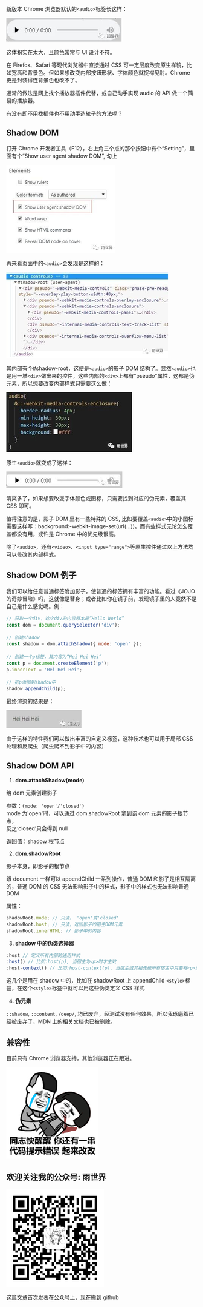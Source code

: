 新版本 Chrome 浏览器默认的`<audio>`标签长这样：

![](https://raw.githubusercontent.com/javaLuo/javaLuo.github.io/master/assets/shadow/shadow5.jpg)

这体积实在太大，且颜色常常与 UI 设计不符。

在 Firefox、Safari 等现代浏览器中直接通过 CSS 可一定层度改变原生样貌，比如宽高和背景色。但如果想改变内部按钮形状、字体颜色就捉襟见肘。Chrome 更是封装得连背景色也改不了。

通常的做法是网上找个播放器插件代替，或自己动手实现 audio 的 API 做一个简易的播放器。

有没有即不用找插件也不用动手造轮子的方法呢？

## Shadow DOM

打开 Chrome 开发者工具（F12），右上角三个点的那个按钮中有个“Setting”，里面有个“Show user agent shadow DOM”, 勾上

![](https://raw.githubusercontent.com/javaLuo/javaLuo.github.io/master/assets/shadow/shadow4.jpg)

再来看页面中的`<audio>`会发现是这样的：

![](https://raw.githubusercontent.com/javaLuo/javaLuo.github.io/master/assets/shadow/shadow3.jpg)

其内部有个#shadow-root，这便是`<audio>`的影子 DOM 结构了。显然`<audio>`也是用一堆`<div>`做出来的控件，这些内部的`<div>`上都有"pseudo"属性，这都是伪元素，所以想要改变内部样式只需要这么做：

![](https://raw.githubusercontent.com/javaLuo/javaLuo.github.io/master/assets/shadow/shadow2.jpg)

原生`<audio>`就变成了这样：

![](https://raw.githubusercontent.com/javaLuo/javaLuo.github.io/master/assets/shadow/shadow1.jpg)

清爽多了，如果想要改变字体颜色或图标，只需要找到对应的伪元素，覆盖其 CSS 即可。

值得注意的是，影子 DOM 里有一些特殊的 CSS, 比如要覆盖`<audio>`中的小图标需要这样写：background:-webkit-image-set(url(...))。而有些样式无论怎么覆盖都没有用，或许是 Chrome 中的优先级很高。

除了`<audio>`，还有`<video>`、`<input type="range">`等原生控件通过以上方法均可以修改其内部样式。

## Shadow DOM 例子

我们可以给任意普通标签附加影子，使普通的标签拥有丰富的功能。看过《JOJO 的奇妙冒险》吗，这就像是替身；或者比如你在镜子前，发现镜子里的人竟然不是自己是什么感觉呢。例：

```javascript
// 获取一个div，这个div的内容原本是“Hello World”
const dom = document.querySelector('div');

// 创建shadow
const shadow = dom.attachShadow({ mode: 'open' });

// 创建一个p标签，其内容为“Hei Hei Hei”
const p = document.createElement('p');
p.innerText = 'Hei Hei Hei';

// 把p添加到shadow中
shadow.appendChild(p);
```

最终渲染的结果是：

![](https://raw.githubusercontent.com/javaLuo/javaLuo.github.io/master/assets/shadow/shadow0.jpg)

由于这样的特性我们可以做出丰富的自定义标签，这种技术也可以用于局部 CSS 处理和反爬虫（爬虫爬不到影子中的内容）

## Shadow DOM API

1. **dom.attachShadow(mode)**

给 dom 元素创建影子

参数：`{mode: 'open'/'closed'}`<br/>
mode 为'open'时，可以通过 dom.shadowRoot 拿到该 dom 元素的影子根节点，<br/>
反之‘closed’只会得到 null

返回值：shadow 根节点

2. **dom.shadowRoot**

影子本身，即影子的根节点

跟 document 一样可以 appendChild 一系列操作，普通 DOM 和影子是相互隔离的，普通 DOM 的 CSS 无法影响影子中的样式，影子中的样式也无法影响普通 DOM

属性：

```javascript
shadowRoot.mode; // 只读， 'open'或'closed'
shadowRoot.host; // 只读，返回影子的宿主DOM元素
shadowRoot.innerHTML; // 影子中的内容
```

3. **shadow 中的伪类选择器**

```javascript
:host // 定义所有内部的通用样式
:host() // 比如:host(p), 当宿主为<p>时才生效
:host-context() // 比如:host-context(p), 当宿主或其祖先级所有宿主中只要有<p>就生效
```

这几个是用在 shadow 中的，比如在 shadowRoot 上 appendChild `<style>`标签，在这个`<style>`标签中就可以用这些伪类定义 CSS 样式

4. **伪元素**

`::shadow`, `::content`, `/deep/`, 均已废弃，经测试没有任何效果，所以我琢磨着已经被废弃了，MDN 上的相关文档也已被删除。

## 兼容性

目前只有 Chrome 浏览器支持，其他浏览器正在跟进。

![](https://raw.githubusercontent.com/javaLuo/javaLuo.github.io/master/assets/shadow/shadow6.jpg)

## 欢迎关注我的公众号: 雨世界

![雨世界](https://raw.githubusercontent.com/javaLuo/javaLuo.github.io/master/assets/qrcode.jpg)

这篇文章首次发表在公众号上，现在搬到 github
